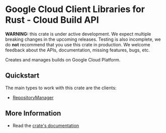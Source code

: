 # Google Cloud Client Libraries for Rust - Cloud Build API

<!-- Code generated by sidekick. DO NOT EDIT. -->

**WARNING:** this crate is under active development. We expect multiple breaking
changes in the upcoming releases. Testing is also incomplete, we do **not**
recommend that you use this crate in production. We welcome feedback about the
APIs, documentation, missing features, bugs, etc.

Creates and manages builds on Google Cloud Platform.

## Quickstart

The main types to work with this crate are the clients:

* [RepositoryManager](https://docs.rs/gcp-sdk-devtools-cloudbuild-v2/latest/gcp_sdk_devtools_cloudbuild_v2/client/struct.RepositoryManager.html)

## More Information

* Read the [crate's documentation](https://docs.rs/gcp-sdk-devtools-cloudbuild-v2/latest/gcp-sdk-devtools-cloudbuild-v2)
